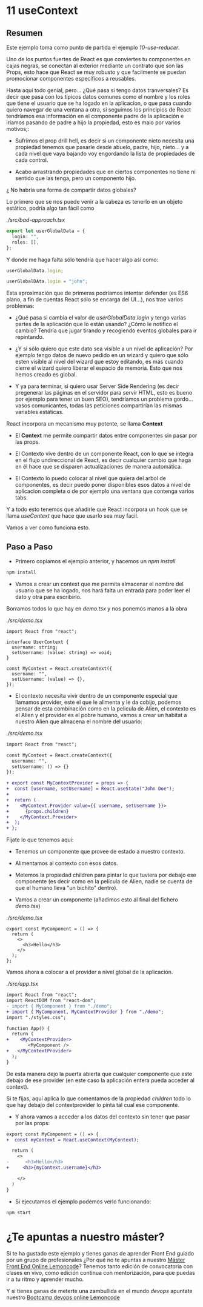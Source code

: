 # 11 useContext

## Resumen

Este ejemplo toma como punto de partida el ejemplo _10-use-reducer_.

Uno de los puntos fuertes de React es que conviertes tu componentes en cajas
negras, se conectan al exterior mediante un contrato que son las Props, esto
hace que React se muy robusto y que facilmente se puedan promocionar componentes específicos a reusables.

Hasta aquí todo genial, pero... ¿Qué pasa si tengo datos tranversales? Es decir
que pasa con los típicos datos comunes como el nombre y los roles que tiene el usuario que se ha logado en la aplicacíon, o que pasa cuando quiero navegar de una
ventana a otra, si seguimos los principios de React tendríamos esa información en el
componente padre de la aplicación e iríamos pasando de padre a hijo la propiedad, esto es malo por varios motivos;:

- Sufrimos el prop drill hell, es decir si un componente nieto necesita una propiedad tenemos que pasarle desde abuelo, padre, hijo, nieto... y a cada nivel
  que vaya bajando voy engordando la lista de propiedades de cada control.

- Acabo arrastrando propiedades que en ciertos componentes no tiene ni sentido
  que las tenga, pero un componento hijo.

¿ No habría una forma de compartir datos globales?

Lo primero que se nos puede venir a la cabeza es tenerlo en un objeto estático,
podría algo tan fácil como

_./src/bad-approach.tsx_

```typescript
export let userGlobalData = {
  login: "",
  roles: [],
};
```

Y donde me haga falta sólo tendría que hacer algo así como:

```typescript
userGlobalData.login;

userGlobalDAta.login = "john";
```

Esta aproximación que de primeras podríamos intentar defender (es ES6 plano, a fin
de cuentas React sólo se encarga del UI...), nos trae varios problemas:

- ¿Qué pasa si cambia el valor de _userGlobalData.login_ y tengo varias partes de
  la aplicación que lo están usando? ¿Cómo le notifico el cambio? Tendría que jugar
  tirando y recogiendo eventos globales para ir repintando.

- ¿Y si sólo quiero que este dato sea visible a un nivel de aplicación? Por
  ejemplo tengo datos de nuevo pedido en un wizard y quiero que sólo esten visible
  al nivel del wizard que estoy editando, es más cuando cierre el wizard quiero
  liberar el espacio de memoria. Esto que nos hemos creado es global.

- Y ya para terminar, si quiero usar Server Side Rendering (es decir pregenerar
  las páginas en el servidor para servir HTML, esto es bueno por ejemplo para
  tener un buen SEO), tendríamos un problema gordo... vasos comunicantes, todas
  las peticiones compartirían las mismas variables estáticas.

React incorpora un mecanismo muy potente, se llama **Context**

- El **Context** me permite compartir datos entre componentes sin pasar por las props.

- El Contexto vive dentro de un componente React, con lo que se integra en el
  flujo undireccional de React, es decir cualquier cambio que haga en él hace
  que se disparen actualizaciones de manera automática.

- El Contexto lo puedo colocar al nivel que quiera del arbol de componentes,
  es decir puedo poner disponibles esos datos a nivel de aplicacion completa
  o de por ejemplo una ventana que contenga varios tabs.

Y a todo esto tenemos que añadirle que React incorpora un hook que se llama
_useContext_ que hace que usarlo sea muy facil.

Vamos a ver como funciona esto.

## Paso a Paso

- Primero copiamos el ejemplo anterior, y hacemos un _npm install_

```bash
npm install
```

- Vamos a crear un context que me permita almacenar el nombre del usuario
  que se ha logado, nos hará falta un entrada para poder leer el dato
  y otra para escribirlo.

Borramos todos lo que hay en _demo.tsx_ y nos ponemos manos a la obra

_./src/demo.tsx_

```tsx
import React from "react";

interface UserContext {
  username: string;
  setUsername: (value: string) => void;
}

const MyContext = React.createContext({
  username: "",
  setUsername: (value) => {},
});
```

- El contexto necesita vivir dentro de un componente especial que llamamos
  provider, este el que le alimenta y le da cobijo, podemos pensar de esta combinación
  como en la pelicula de Alien, el contexto es el Alien y el provider es el pobre
  humano, vamos a crear un habitat a nuestro Alien que almacena el nombre del usuario:

_./src/demo.tsx_

```diff
import React from "react";

const MyContext = React.createContext({
  username: "",
  setUsername: () => {}
});

+ export const MyContextProvider = props => {
+  const [username, setUsername] = React.useState("John Doe");
+
+  return (
+    <MyContext.Provider value={{ username, setUsername }}>
+      {props.children}
+    </MyContext.Provider>
+  );
+ };
```

Fijate lo que tenemos aqui:

- Tenemos un componente que provee de estado a nuestro contexto.
- Alimentamos al contexto con esos datos.
- Metemos la propiedad children para pintar lo que tuviera por debajo
  ese componente (es decir como en la película de Alien, nadie se cuenta
  de que el humano lleva "un bichito" dentro).

- Vamos a crear un componente (añadimos esto al final del fichero _demo.tsx_)

_./src/demo.tsx_

```tsx
export const MyComponent = () => {
  return (
    <>
      <h3>Hello</h3>
    </>
  );
};
```

Vamos ahora a colocar a el provider a nivel global de la aplicación.

_./src/app.tsx_

```diff
import React from "react";
import ReactDOM from "react-dom";
- import { MyComponent } from "./demo";
+ import { MyComponent, MyContextProvider } from "./demo";
import "./styles.css";

function App() {
  return (
+    <MyContextProvider>
        <MyComponent />
+   </MyContextProvider>
  );
}
```

De esta manera dejo la puerta abierta que cualquier componente que este debajo
de ese provider (en este caso la aplicación entera pueda acceder al context).

Si te fijas, aquí aplica lo que comentamos de la propiedad _children_ todo lo que
hay debajo del contextprovider lo pinta tal cual ese componente.

- Y ahora vamos a acceder a los datos del contexto sin tener que pasar por las props:

```diff
export const MyComponent = () => {
+  const myContext = React.useContext(MyContext);

  return (
    <>
-      <h3>Hello</h3>
+     <h3>{myContext.username}</h3>

    </>
  )
}
```

- Si ejecutamos el ejemplo podemos verlo funcionando:

```bash
npm start
```

# ¿Te apuntas a nuestro máster?

Si te ha gustado este ejemplo y tienes ganas de aprender Front End
guiado por un grupo de profesionales ¿Por qué no te apuntas a
nuestro [Máster Front End Online Lemoncode](https://lemoncode.net/master-frontend#inicio-banner)? Tenemos tanto edición de convocatoria
con clases en vivo, como edición continua con mentorización, para
que puedas ir a tu ritmo y aprender mucho.

Y si tienes ganas de meterte una zambullida en el mundo _devops_
apuntate nuestro [Bootcamp devops online Lemoncode](https://lemoncode.net/bootcamp-devops#bootcamp-devops/inicio)
